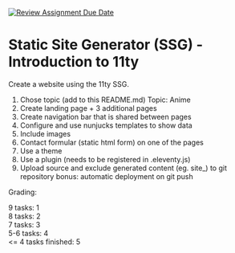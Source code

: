[![Review Assignment Due Date](https://classroom.github.com/assets/deadline-readme-button-24ddc0f5d75046c5622901739e7c5dd533143b0c8e959d652212380cedb1ea36.svg)](https://classroom.github.com/a/zJsIy1K3)
# Static Site Generator (SSG) - Introduction to 11ty

Create a website using the 11ty SSG. 

1. Chose topic (add to this README.md)
   Topic: Anime
3. Create landing page + 3 additional pages
4. Create navigation bar that is shared between pages
5. Configure and use nunjucks templates to show data
6. Include images
7. Contact formular (static html form) on one of the pages
8. Use a theme
9. Use a plugin (needs to be registered in .eleventy.js)
10. Upload source and exclude generated content (eg. site_) to git repository
bonus: automatic deployment on git push

Grading:

9 tasks: 1  
8 tasks: 2  
7 tasks: 3  
5-6 tasks: 4  
<= 4 tasks finished: 5

